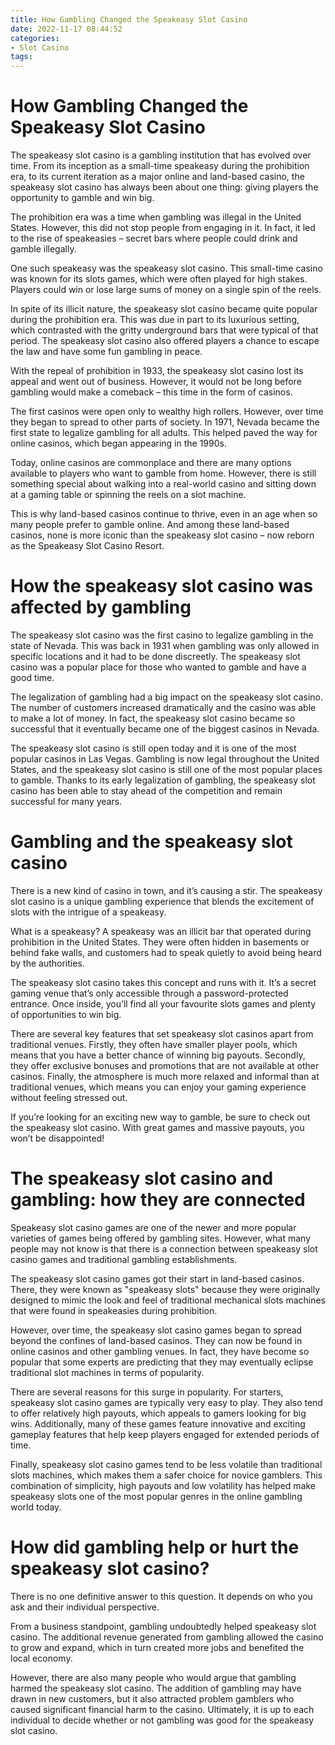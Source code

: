 ```yaml
---
title: How Gambling Changed the Speakeasy Slot Casino 
date: 2022-11-17 08:44:52
categories:
- Slot Casino
tags:
---
```



#  How Gambling Changed the Speakeasy Slot Casino 

The speakeasy slot casino is a gambling institution that has evolved over time. From its inception as a small-time speakeasy during the prohibition era, to its current iteration as a major online and land-based casino, the speakeasy slot casino has always been about one thing: giving players the opportunity to gamble and win big.

The prohibition era was a time when gambling was illegal in the United States. However, this did not stop people from engaging in it. In fact, it led to the rise of speakeasies – secret bars where people could drink and gamble illegally.

One such speakeasy was the speakeasy slot casino. This small-time casino was known for its slots games, which were often played for high stakes. Players could win or lose large sums of money on a single spin of the reels.

In spite of its illicit nature, the speakeasy slot casino became quite popular during the prohibition era. This was due in part to its luxurious setting, which contrasted with the gritty underground bars that were typical of that period. The speakeasy slot casino also offered players a chance to escape the law and have some fun gambling in peace.

With the repeal of prohibition in 1933, the speakeasy slot casino lost its appeal and went out of business. However, it would not be long before gambling would make a comeback – this time in the form of casinos.

The first casinos were open only to wealthy high rollers. However, over time they began to spread to other parts of society. In 1971, Nevada became the first state to legalize gambling for all adults. This helped paved the way for online casinos, which began appearing in the 1990s.

Today, online casinos are commonplace and there are many options available to players who want to gamble from home. However, there is still something special about walking into a real-world casino and sitting down at a gaming table or spinning the reels on a slot machine.

This is why land-based casinos continue to thrive, even in an age when so many people prefer to gamble online. And among these land-based casinos, none is more iconic than the speakeasy slot casino – now reborn as the Speakeasy Slot Casino Resort.

#  How the speakeasy slot casino was affected by gambling 

The speakeasy slot casino was the first casino to legalize gambling in the state of Nevada. This was back in 1931 when gambling was only allowed in specific locations and it had to be done discreetly. The speakeasy slot casino was a popular place for those who wanted to gamble and have a good time.

The legalization of gambling had a big impact on the speakeasy slot casino. The number of customers increased dramatically and the casino was able to make a lot of money. In fact, the speakeasy slot casino became so successful that it eventually became one of the biggest casinos in Nevada.

The speakeasy slot casino is still open today and it is one of the most popular casinos in Las Vegas. Gambling is now legal throughout the United States, and the speakeasy slot casino is still one of the most popular places to gamble. Thanks to its early legalization of gambling, the speakeasy slot casino has been able to stay ahead of the competition and remain successful for many years.

#  Gambling and the speakeasy slot casino 

There is a new kind of casino in town, and it’s causing a stir. The speakeasy slot casino is a unique gambling experience that blends the excitement of slots with the intrigue of a speakeasy.

What is a speakeasy? A speakeasy was an illicit bar that operated during prohibition in the United States. They were often hidden in basements or behind fake walls, and customers had to speak quietly to avoid being heard by the authorities.

The speakeasy slot casino takes this concept and runs with it. It’s a secret gaming venue that’s only accessible through a password-protected entrance. Once inside, you’ll find all your favourite slots games and plenty of opportunities to win big.

There are several key features that set speakeasy slot casinos apart from traditional venues. Firstly, they often have smaller player pools, which means that you have a better chance of winning big payouts. Secondly, they offer exclusive bonuses and promotions that are not available at other casinos. Finally, the atmosphere is much more relaxed and informal than at traditional venues, which means you can enjoy your gaming experience without feeling stressed out.

If you’re looking for an exciting new way to gamble, be sure to check out the speakeasy slot casino. With great games and massive payouts, you won’t be disappointed!

#  The speakeasy slot casino and gambling: how they are connected 

Speakeasy slot casino games are one of the newer and more popular varieties of games being offered by gambling sites. However, what many people may not know is that there is a connection between speakeasy slot casino games and traditional gambling establishments. 

The speakeasy slot casino games got their start in land-based casinos. There, they were known as "speakeasy slots" because they were originally designed to mimic the look and feel of traditional mechanical slots machines that were found in speakeasies during prohibition. 

However, over time, the speakeasy slot casino games began to spread beyond the confines of land-based casinos. They can now be found in online casinos and other gambling venues. In fact, they have become so popular that some experts are predicting that they may eventually eclipse traditional slot machines in terms of popularity. 

There are several reasons for this surge in popularity. For starters, speakeasy slot casino games are typically very easy to play. They also tend to offer relatively high payouts, which appeals to gamers looking for big wins. Additionally, many of these games feature innovative and exciting gameplay features that help keep players engaged for extended periods of time. 

Finally, speakeasy slot casino games tend to be less volatile than traditional slots machines, which makes them a safer choice for novice gamblers. This combination of simplicity, high payouts and low volatility has helped make speakeasy slots one of the most popular genres in the online gambling world today.

#  How did gambling help or hurt the speakeasy slot casino?

There is no one definitive answer to this question. It depends on who you ask and their individual perspective.

From a business standpoint, gambling undoubtedly helped speakeasy slot casino. The additional revenue generated from gambling allowed the casino to grow and expand, which in turn created more jobs and benefited the local economy.

However, there are also many people who would argue that gambling harmed the speakeasy slot casino. The addition of gambling may have drawn in new customers, but it also attracted problem gamblers who caused significant financial harm to the casino. Ultimately, it is up to each individual to decide whether or not gambling was good for the speakeasy slot casino.